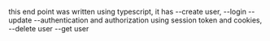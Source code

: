 this end point was written using typescript,
it has 
--create user, 
--login
--update
--authentication and authorization using session token and cookies,
--delete user
--get user
